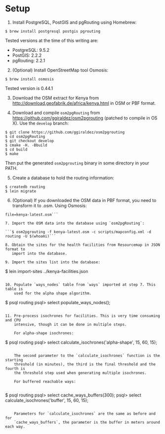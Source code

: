 # Setup

1. Install PostgreSQL, PostGIS and pgRouting using Homebrew:

```$ brew install postgresql postgis pgrouting```

Tested versions at the time of this writing are:

* PostgreSQL: 9.5.2
* PostGIS: 2.2.2
* pgRouting: 2.2.1

2. (Optional) Install OpenStreetMap tool Osmosis:

```$ brew install osmosis```

Tested version is 0.44.1

3. Download the OSM extract for Kenya from
   http://download.geofabrik.de/africa/kenya.html in OSM or PBF format.

4. Download and compile `osm2pgRouting` from
   https://github.com/ggiraldez/osm2pgrouting (patched to compile in OS X). Use
   the `develop` branch:

```
$ git clone https://github.com/ggiraldez/osm2pgrouting
$ cd osm2pgRouting
$ git checkout develop
$ cmake -H. -Bbuild
$ cd build
$ make
```

Then put the generated `osm2pgrouting` binary in some directory in your PATH.

5. Create a database to hold the routing information:

```
$ createdb routing
$ lein migrate
```

6. (Optional) If you downloaded the OSM data in PBF format, you need to
   transform it to .osm. Using Osmosis:

```$ osmosis --read-pbf file=kenya-latest.osm.pbf --write-xml
file=kenya-latest.osm```

7. Import the OSM data into the database using `osm2pgRouting`:

```$ osm2pgrouting -f kenya-latest.osm -c scripts/mapconfig.xml -d routing -U $(whoami)```

8. Obtain the sites for the health facilities from Resourcemap in JSON format to
   import into the database.

9. Import the sites list into the database:

```
$ lein import-sites ../kenya-facilities.json
```

10. Populate `ways_nodes` table from `ways` imported at step 7. This table is
    used for the alpha shape algorithm.

```
$ psql routing
psql> select populate_ways_nodes();
```

11. Pre-process isochrones for facilities. This is very time consuming and CPU
    intensive, though it can be done in multiple steps.

    For alpha-shape isochrones:

```
$ psql routing
psql> select calculate_isochrones('alpha-shape', 15, 60, 15);
```

    The second parameter to the `calculate_isochrones` function is the starting
    threshold (in minutes), the third is the final threshold and the fourth is
    the threshold step used when generating multiple isochrones.

    For buffered reachable ways:
    
```
$ psql routing
psql> select cache_ways_buffers(300);
psql> select calculate_isochrones('buffer', 15, 60, 15);
```

    Parameters for `calculate_isochrones` are the same as before and for
    `cache_ways_buffers`, the parameter is the buffer in meters around each way.
